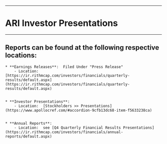 ***
# ARI Investor Presentations
***

## Reports can be found at the following respective locations:

    * **Earnings Releases**:  Filed Under "Press Release"
        - Location: [https://ir.rithmcap.com/investors/financials/quarterly-results/default.aspx](https://ir.rithmcap.com/investors/financials/quarterly-results/default.aspx)
    
    
    * **Investor Presentations**:  
        - Location:  [Stockholders >> Presentations](https://www.apollocref.com/#accordion-9cfb13dc68-item-f5633238ca)
        
        
    * **Annual Reports**:
        - Location:  see [Q4 Quarterly Financial Results Presentations](https://ir.rithmcap.com/investors/financials/annual-reports/default.aspx)
